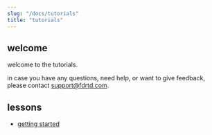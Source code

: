 ```yaml
---
slug: "/docs/tutorials"
title: "tutorials"
---
```


## welcome

welcome to the tutorials.

in case you have any questions, need help, or want to give feedback, please contact [support@fdrtd.com](mailto:support@fdrtd.com).

## lessons

* [getting started](/en/docs/tutorials/gettingstarted)
